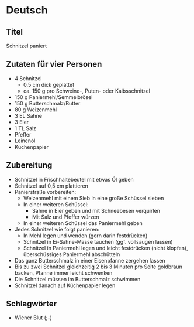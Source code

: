 # Deutsch

## Titel

Schnitzel paniert

## Zutaten für vier Personen

* 4 Schnitzel
  * 0,5 cm dick geplättet
  * ca. 150 g pro Schweine-, Puten- oder Kalbsschnitzel
* 150 g Paniermehl/Semmelbrösel
* 150 g Butterschmalz/Butter
* 80 g Weizenmehl
* 3 EL Sahne
* 3 Eier
* 1 TL Salz
* Pfeffer
* Leinenöl
* Küchenpapier

## Zubereitung

* Schnitzel in Frischhaltebeutel mit etwas Öl geben
* Schnitzel auf 0,5 cm plattieren
* Panierstraße vorbereiten:
  * Weizenmehl mit einem Sieb in eine große Schüssel sieben
  * In einer weiteren Schüssel:
    * Sahne in Eier geben und mit Schneebesen verquirlen
    * Mit Salz und Pfeffer würzen
  * In einer weiteren Schüssel das Paniermehl geben
* Jedes Schnitzel wie folgt panieren:
  * In Mehl legen und wenden (gern darin festdrücken)
  * Schnitzel in Ei-Sahne-Masse tauchen (ggf. vollsaugen lassen)
  * Schnitzel in Paniermehl legen und leicht festdrücken (nicht klopfen), überschüssiges Paniermehl abschütteln
* Das ganz Butterschmalz in einer Eisenpfanne zergehen lassen
* Bis zu zwei Schnitzel gleichzeitig 2 bis 3 Minuten pro Seite goldbraun backen, Pfanne immer leicht schwenken
* Die Schnitzel müssen im Butterschmalz schwimmen
* Schnitzel danach auf Küchenpapier legen

## Schlagwörter

* Wiener Blut (;-)
